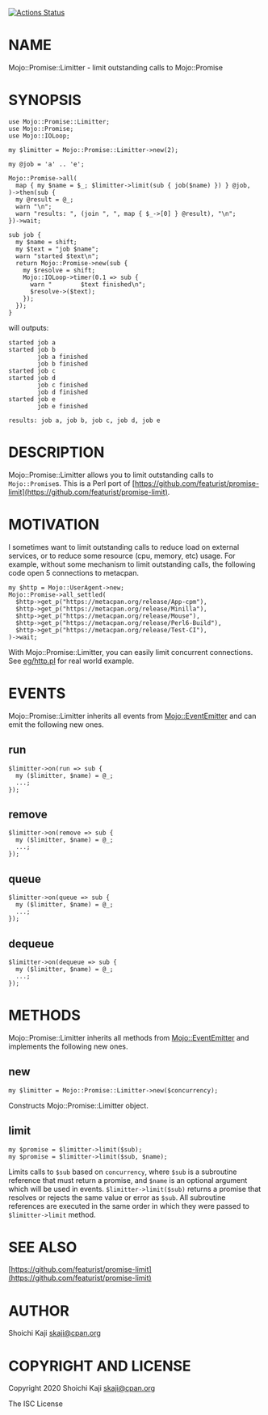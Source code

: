 [![Actions Status](https://github.com/skaji/Mojo-Promise-Limitter/workflows/linux/badge.svg)](https://github.com/skaji/Mojo-Promise-Limitter/actions)

# NAME

Mojo::Promise::Limitter - limit outstanding calls to Mojo::Promise

# SYNOPSIS

    use Mojo::Promise::Limitter;
    use Mojo::Promise;
    use Mojo::IOLoop;

    my $limitter = Mojo::Promise::Limitter->new(2);

    my @job = 'a' .. 'e';

    Mojo::Promise->all(
      map { my $name = $_; $limitter->limit(sub { job($name) }) } @job,
    )->then(sub {
      my @result = @_;
      warn "\n";
      warn "results: ", (join ", ", map { $_->[0] } @result), "\n";
    })->wait;

    sub job {
      my $name = shift;
      my $text = "job $name";
      warn "started $text\n";
      return Mojo::Promise->new(sub {
        my $resolve = shift;
        Mojo::IOLoop->timer(0.1 => sub {
          warn "        $text finished\n";
          $resolve->($text);
        });
      });
    }

will outputs:

    started job a
    started job b
            job a finished
            job b finished
    started job c
    started job d
            job c finished
            job d finished
    started job e
            job e finished

    results: job a, job b, job c, job d, job e

# DESCRIPTION

Mojo::Promise::Limitter allows you to limit outstanding calls to `Mojo::Promise`s.
This is a Perl port of [https://github.com/featurist/promise-limit](https://github.com/featurist/promise-limit).

# MOTIVATION

I sometimes want to limit outstanding calls to reduce load on external services,
or to reduce some resource (cpu, memory, etc) usage.
For example, without some mechanism to limit outstanding calls,
the following code open 5 connections to metacpan.

    my $http = Mojo::UserAgent->new;
    Mojo::Promise->all_settled(
      $http->get_p("https://metacpan.org/release/App-cpm"),
      $http->get_p("https://metacpan.org/release/Minilla"),
      $http->get_p("https://metacpan.org/release/Mouse"),
      $http->get_p("https://metacpan.org/release/Perl6-Build"),
      $http->get_p("https://metacpan.org/release/Test-CI"),
    )->wait;

With Mojo::Promise::Limitter, you can easily limit concurrent connections.
See [eg/http.pl](https://github.com/skaji/Mojo-Promise-Limitter/tree/master/eg/http.pl)
for real world example.

# EVENTS

Mojo::Promise::Limitter inherits all events from [Mojo::EventEmitter](https://metacpan.org/pod/Mojo%3A%3AEventEmitter) and can emit the
following new ones.

## run

    $limitter->on(run => sub {
      my ($limitter, $name) = @_;
      ...;
    });

## remove

    $limitter->on(remove => sub {
      my ($limitter, $name) = @_;
      ...;
    });

## queue

    $limitter->on(queue => sub {
      my ($limitter, $name) = @_;
      ...;
    });

## dequeue

    $limitter->on(dequeue => sub {
      my ($limitter, $name) = @_;
      ...;
    });

# METHODS

Mojo::Promise::Limitter inherits all methods from [Mojo::EventEmitter](https://metacpan.org/pod/Mojo%3A%3AEventEmitter) and implements
the following new ones.

## new

    my $limitter = Mojo::Promise::Limitter->new($concurrency);

Constructs Mojo::Promise::Limitter object.

## limit

    my $promise = $limitter->limit($sub);
    my $promise = $limitter->limit($sub, $name);

Limits calls to `$sub` based on `concurrency`,
where `$sub` is a subroutine reference that must return a promise, and
`$name` is an optional argument which will be used in events.
`$limitter->limit($sub)` returns a promise that resolves or rejects
the same value or error as `$sub`.
All subroutine references are executed in the same order in which
they were passed to `$limitter->limit` method.

# SEE ALSO

[https://github.com/featurist/promise-limit](https://github.com/featurist/promise-limit)

# AUTHOR

Shoichi Kaji <skaji@cpan.org>

# COPYRIGHT AND LICENSE

Copyright 2020 Shoichi Kaji <skaji@cpan.org>

The ISC License
